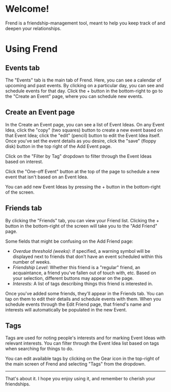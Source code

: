 # Welcome!

Frend is a friendship-management tool, meant to help you keep track of and deepen
your relationships.

[comment]: <> (It is meant for &#40;and made by&#41; people who sometimes forget that being a good friend means)
[comment]: <> (investing time and effort into your friendships.)

# Using Frend

## Events tab

The "Events" tab is the main tab of Frend. Here, you can see a calendar of upcoming and past events.
By clicking on a particular day, you can see and schedule events for that day. Click the + button
in the bottom-right to go to the "Create an Event" page, where you can schedule new events.

## Create an Event page

In the Create an Event page, you can see a list of Event Ideas. On any Event Idea, click the 
"copy" (two squares) button to create a new event based on that Event Idea; click the "edit" 
(pencil) button to edit the Event Idea itself. Once you've set the event details as you desire,
click the "save" (floppy disk) button in the top right of the Add Event page.

Click on the "Filter by Tag" dropdown to filter through the Event Ideas based on interest.

Click the "One-off Event" button at the top of the page to schedule a new event that isn't based
on an Event Idea.

You can add new Event Ideas by pressing the + button in the bottom-right of the screen.

## Friends tab

By clicking the "Friends" tab, you can view your Friend list. Clicking the + button in the
bottom-right of the screen will take you to the "Add Friend" page.

[comment]: <> (To save the new friend, click the)
[comment]: <> (floppy disk icon in the top right.)

Some fields that might be confusing on the Add Friend page:
- *Overdue threshold (weeks)*: if specified, a warning symbol will be displayed next to friends that 
  don't have an event scheduled within this number of weeks.
- *Friendship Level*: Whether this friend is a "regular" friend, an acquaintance, a friend you've
  fallen out of touch with, etc. Based on your selection, different buttons may appear on the page.
- *Interests*: A list of tags describing things this friend is interested in.

Once you've added some friends, they'll appear in the Friends tab. You can tap on them to edit
their details and schedule events with them. When you schedule events through the Edit Friend
page, that friend's name and interests will automatically be populated in the new Event.

## Tags

Tags are used for noting people's interests and for marking Event Ideas with relevant interests.
You can filter through the Event Idea list based on tags when searching for things to do.

You can edit available tags by clicking on the Gear icon in the top-right of the main screen of 
Frend and selecting "Tags" from the dropdown.

---

That's about it. I hope you enjoy using it, and remember to cherish your friendships.